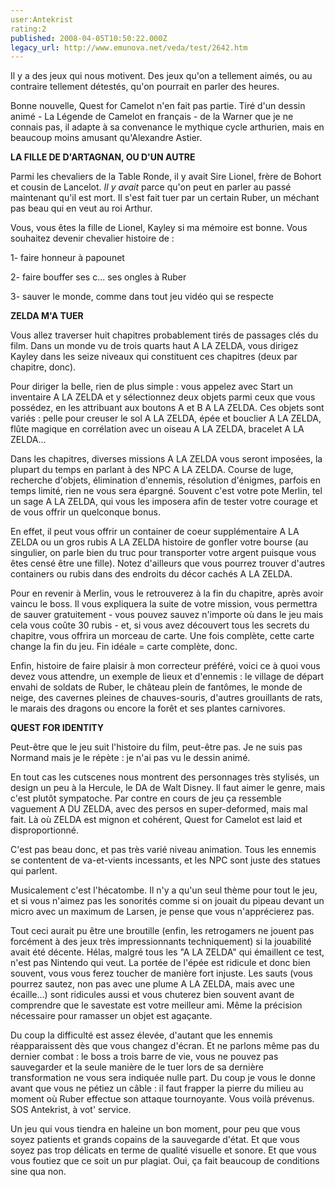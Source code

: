 ```yaml
---
user:Antekrist
rating:2
published: 2008-04-05T10:50:22.000Z
legacy_url: http://www.emunova.net/veda/test/2642.htm
---
```

Il y a des jeux qui nous motivent. Des jeux qu'on a tellement aimés, ou au contraire tellement détestés, qu'on pourrait en parler des heures.  

Bonne nouvelle, Quest for Camelot n'en fait pas partie. Tiré d'un dessin animé - La Légende de Camelot en français - de la Warner que je ne connais pas, il adapte à sa convenance le mythique cycle arthurien, mais en beaucoup moins amusant qu'Alexandre Astier.  

  

**LA FILLE DE D'ARTAGNAN, OU D'UN AUTRE**  

Parmi les chevaliers de la Table Ronde, il y avait Sire Lionel, frère de Bohort et cousin de Lancelot. _Il y avait_ parce qu'on peut en parler au passé maintenant qu'il est mort. Il s'est fait tuer par un certain Ruber, un méchant pas beau qui en veut au roi Arthur.  

Vous, vous êtes la fille de Lionel, Kayley si ma mémoire est bonne. Vous souhaitez devenir chevalier histoire de :  

1- faire honneur à papounet  

2- faire bouffer ses c... ses ongles à Ruber  

3- sauver le monde, comme dans tout jeu vidéo qui se respecte  

  

**ZELDA M'A TUER**  

Vous allez traverser huit chapitres probablement tirés de passages clés du film. Dans un monde vu de trois quarts haut A LA ZELDA, vous dirigez Kayley dans les seize niveaux qui constituent ces chapitres (deux par chapitre, donc).  

Pour diriger la belle, rien de plus simple : vous appelez avec Start un inventaire A LA ZELDA et y sélectionnez deux objets parmi ceux que vous possédez, en les attribuant aux boutons A et B A LA ZELDA. Ces objets sont variés : pelle pour creuser le sol A LA ZELDA, épée et bouclier A LA ZELDA, flûte magique en corrélation avec un oiseau A LA ZELDA, bracelet A LA ZELDA...  

Dans les chapitres, diverses missions A LA ZELDA vous seront imposées, la plupart du temps en parlant à des NPC A LA ZELDA. Course de luge, recherche d'objets, élimination d'ennemis, résolution d'énigmes, parfois en temps limité, rien ne vous sera épargné. Souvent c'est votre pote Merlin, tel un sage A LA ZELDA, qui vous les imposera afin de tester votre courage et de vous offrir un quelconque bonus.  

En effet, il peut vous offrir un container de coeur supplémentaire A LA ZELDA ou un gros rubis A LA ZELDA histoire de gonfler votre bourse (au singulier, on parle bien du truc pour transporter votre argent puisque vous êtes censé être une fille). Notez d'ailleurs que vous pourrez trouver d'autres containers ou rubis dans des endroits du décor cachés A LA ZELDA.  

Pour en revenir à Merlin, vous le retrouverez à la fin du chapitre, après avoir vaincu le boss. Il vous expliquera la suite de votre mission, vous permettra de sauver gratuitement - vous pouvez sauvez n'importe où dans le jeu mais cela vous coûte 30 rubis - et, si vous avez découvert tous les secrets du chapitre, vous offrira un morceau de carte. Une fois complète, cette carte change la fin du jeu. Fin idéale = carte complète, donc.  

  

Enfin, histoire de faire plaisir à mon correcteur préféré, voici ce à quoi vous devez vous attendre, un exemple de lieux et d'ennemis : le village de départ envahi de soldats de Ruber, le château plein de fantômes, le monde de neige, des cavernes pleines de chauves-souris, d'autres grouillants de rats, le marais des dragons ou encore la forêt et ses plantes carnivores.  

  

**QUEST FOR IDENTITY**  

Peut-être que le jeu suit l'histoire du film, peut-être pas. Je ne suis pas Normand mais je le répète : je n'ai pas vu le dessin animé.  

En tout cas les cutscenes nous montrent des personnages très stylisés, un design un peu à la Hercule, le DA de Walt Disney. Il faut aimer le genre, mais c'est plutôt sympatoche. Par contre en cours de jeu ça ressemble vaguement A DU ZELDA, avec des persos en super-deformed, mais mal fait. Là où ZELDA est mignon et cohérent, Quest for Camelot est laid et disproportionné.  

C'est pas beau donc, et pas très varié niveau animation. Tous les ennemis se contentent de va-et-vients incessants, et les NPC sont juste des statues qui parlent.  

Musicalement c'est l'hécatombe. Il n'y a qu'un seul thème pour tout le jeu, et si vous n'aimez pas les sonorités comme si on jouait du pipeau devant un micro avec un maximum de Larsen, je pense que vous n'apprécierez pas.  

  

Tout ceci aurait pu être une broutille (enfin, les retrogamers ne jouent pas forcément à des jeux très impressionnants techniquement) si la jouabilité avait été décente. Hélas, malgré tous les "A LA ZELDA" qui émaillent ce test, n'est pas Nintendo qui veut. La portée de l'épée est ridicule et donc bien souvent, vous vous ferez toucher de manière fort injuste. Les sauts (vous pourrez sautez, non pas avec une plume A LA ZELDA, mais avec une écaille...) sont ridicules aussi et vous chuterez bien souvent avant de comprendre que le savestate est votre meilleur ami. Même la précision nécessaire pour ramasser un objet est agaçante.  

Du coup la difficulté est assez élevée, d'autant que les ennemis réapparaissent dès que vous changez d'écran. Et ne parlons même pas du dernier combat : le boss a trois barre de vie, vous ne pouvez pas sauvegarder et la seule manière de le tuer lors de sa dernière transformation ne vous sera indiquée nulle part. Du coup je vous le donne avant que vous ne pétiez un câble : il faut frapper la pierre du milieu au moment où Ruber effectue son attaque tournoyante. Vous voilà prévenus. SOS Antekrist, à vot' service.  

Un jeu qui vous tiendra en haleine un bon moment, pour peu que vous soyez patients et grands copains de la sauvegarde d'état. Et que vous soyez pas trop délicats en terme de qualité visuelle et sonore. Et que vous vous foutiez que ce soit un pur plagiat. Oui, ça fait beaucoup de conditions sine qua non.